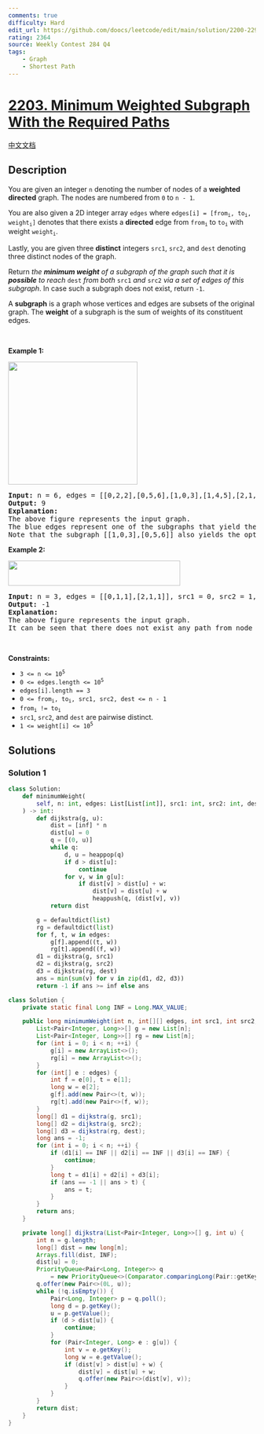 ```yaml
---
comments: true
difficulty: Hard
edit_url: https://github.com/doocs/leetcode/edit/main/solution/2200-2299/2203.Minimum%20Weighted%20Subgraph%20With%20the%20Required%20Paths/README_EN.md
rating: 2364
source: Weekly Contest 284 Q4
tags:
    - Graph
    - Shortest Path
---
```


<!-- problem:start -->

# [2203. Minimum Weighted Subgraph With the Required Paths](https://leetcode.com/problems/minimum-weighted-subgraph-with-the-required-paths)

[中文文档](/solution/2200-2299/2203.Minimum%20Weighted%20Subgraph%20With%20the%20Required%20Paths/README.md)

## Description

<!-- description:start -->

<p>You are given an integer <code>n</code> denoting the number of nodes of a <strong>weighted directed</strong> graph. The nodes are numbered from <code>0</code> to <code>n - 1</code>.</p>

<p>You are also given a 2D integer array <code>edges</code> where <code>edges[i] = [from<sub>i</sub>, to<sub>i</sub>, weight<sub>i</sub>]</code> denotes that there exists a <strong>directed</strong> edge from <code>from<sub>i</sub></code> to <code>to<sub>i</sub></code> with weight <code>weight<sub>i</sub></code>.</p>

<p>Lastly, you are given three <strong>distinct</strong> integers <code>src1</code>, <code>src2</code>, and <code>dest</code> denoting three distinct nodes of the graph.</p>

<p>Return <em>the <strong>minimum weight</strong> of a subgraph of the graph such that it is <strong>possible</strong> to reach</em> <code>dest</code> <em>from both</em> <code>src1</code> <em>and</em> <code>src2</code> <em>via a set of edges of this subgraph</em>. In case such a subgraph does not exist, return <code>-1</code>.</p>

<p>A <strong>subgraph</strong> is a graph whose vertices and edges are subsets of the original graph. The <strong>weight</strong> of a subgraph is the sum of weights of its constituent edges.</p>

<p>&nbsp;</p>
<p><strong class="example">Example 1:</strong></p>
<img alt="" src="https://fastly.jsdelivr.net/gh/doocs/leetcode@main/solution/2200-2299/2203.Minimum%20Weighted%20Subgraph%20With%20the%20Required%20Paths/images/example1drawio.png" style="width: 263px; height: 250px;" />
<pre>
<strong>Input:</strong> n = 6, edges = [[0,2,2],[0,5,6],[1,0,3],[1,4,5],[2,1,1],[2,3,3],[2,3,4],[3,4,2],[4,5,1]], src1 = 0, src2 = 1, dest = 5
<strong>Output:</strong> 9
<strong>Explanation:</strong>
The above figure represents the input graph.
The blue edges represent one of the subgraphs that yield the optimal answer.
Note that the subgraph [[1,0,3],[0,5,6]] also yields the optimal answer. It is not possible to get a subgraph with less weight satisfying all the constraints.
</pre>

<p><strong class="example">Example 2:</strong></p>
<img alt="" src="https://fastly.jsdelivr.net/gh/doocs/leetcode@main/solution/2200-2299/2203.Minimum%20Weighted%20Subgraph%20With%20the%20Required%20Paths/images/example2-1drawio.png" style="width: 350px; height: 51px;" />
<pre>
<strong>Input:</strong> n = 3, edges = [[0,1,1],[2,1,1]], src1 = 0, src2 = 1, dest = 2
<strong>Output:</strong> -1
<strong>Explanation:</strong>
The above figure represents the input graph.
It can be seen that there does not exist any path from node 1 to node 2, hence there are no subgraphs satisfying all the constraints.
</pre>

<p>&nbsp;</p>
<p><strong>Constraints:</strong></p>

<ul>
	<li><code>3 &lt;= n &lt;= 10<sup>5</sup></code></li>
	<li><code>0 &lt;= edges.length &lt;= 10<sup>5</sup></code></li>
	<li><code>edges[i].length == 3</code></li>
	<li><code>0 &lt;= from<sub>i</sub>, to<sub>i</sub>, src1, src2, dest &lt;= n - 1</code></li>
	<li><code>from<sub>i</sub> != to<sub>i</sub></code></li>
	<li><code>src1</code>, <code>src2</code>, and <code>dest</code> are pairwise distinct.</li>
	<li><code>1 &lt;= weight[i] &lt;= 10<sup>5</sup></code></li>
</ul>

<!-- description:end -->

## Solutions

<!-- solution:start -->

### Solution 1

<!-- tabs:start -->

```python
class Solution:
    def minimumWeight(
        self, n: int, edges: List[List[int]], src1: int, src2: int, dest: int
    ) -> int:
        def dijkstra(g, u):
            dist = [inf] * n
            dist[u] = 0
            q = [(0, u)]
            while q:
                d, u = heappop(q)
                if d > dist[u]:
                    continue
                for v, w in g[u]:
                    if dist[v] > dist[u] + w:
                        dist[v] = dist[u] + w
                        heappush(q, (dist[v], v))
            return dist

        g = defaultdict(list)
        rg = defaultdict(list)
        for f, t, w in edges:
            g[f].append((t, w))
            rg[t].append((f, w))
        d1 = dijkstra(g, src1)
        d2 = dijkstra(g, src2)
        d3 = dijkstra(rg, dest)
        ans = min(sum(v) for v in zip(d1, d2, d3))
        return -1 if ans >= inf else ans
```

```java
class Solution {
    private static final Long INF = Long.MAX_VALUE;

    public long minimumWeight(int n, int[][] edges, int src1, int src2, int dest) {
        List<Pair<Integer, Long>>[] g = new List[n];
        List<Pair<Integer, Long>>[] rg = new List[n];
        for (int i = 0; i < n; ++i) {
            g[i] = new ArrayList<>();
            rg[i] = new ArrayList<>();
        }
        for (int[] e : edges) {
            int f = e[0], t = e[1];
            long w = e[2];
            g[f].add(new Pair<>(t, w));
            rg[t].add(new Pair<>(f, w));
        }
        long[] d1 = dijkstra(g, src1);
        long[] d2 = dijkstra(g, src2);
        long[] d3 = dijkstra(rg, dest);
        long ans = -1;
        for (int i = 0; i < n; ++i) {
            if (d1[i] == INF || d2[i] == INF || d3[i] == INF) {
                continue;
            }
            long t = d1[i] + d2[i] + d3[i];
            if (ans == -1 || ans > t) {
                ans = t;
            }
        }
        return ans;
    }

    private long[] dijkstra(List<Pair<Integer, Long>>[] g, int u) {
        int n = g.length;
        long[] dist = new long[n];
        Arrays.fill(dist, INF);
        dist[u] = 0;
        PriorityQueue<Pair<Long, Integer>> q
            = new PriorityQueue<>(Comparator.comparingLong(Pair::getKey));
        q.offer(new Pair<>(0L, u));
        while (!q.isEmpty()) {
            Pair<Long, Integer> p = q.poll();
            long d = p.getKey();
            u = p.getValue();
            if (d > dist[u]) {
                continue;
            }
            for (Pair<Integer, Long> e : g[u]) {
                int v = e.getKey();
                long w = e.getValue();
                if (dist[v] > dist[u] + w) {
                    dist[v] = dist[u] + w;
                    q.offer(new Pair<>(dist[v], v));
                }
            }
        }
        return dist;
    }
}
```

<!-- tabs:end -->

<!-- solution:end -->

<!-- problem:end -->
